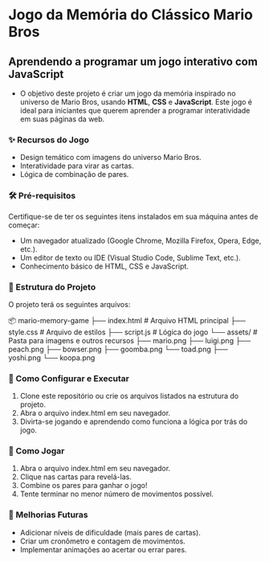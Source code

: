 # Jogo da Memória do Clássico Mario Bros

## Aprendendo a programar um jogo interativo com JavaScript

- O objetivo deste projeto é criar um jogo da memória inspirado no universo de Mario Bros, usando **HTML**, **CSS** e **JavaScript**. Este jogo é ideal para iniciantes que querem aprender a programar interatividade em suas páginas da web.

### ✨ Recursos do Jogo

- Design temático com imagens do universo Mario Bros.
- Interatividade para virar as cartas.
- Lógica de combinação de pares.


### 🛠️ Pré-requisitos

Certifique-se de ter os seguintes itens instalados em sua máquina antes de começar:

- Um navegador atualizado (Google Chrome, Mozilla Firefox, Opera, Edge, etc.).
- Um editor de texto ou IDE (Visual Studio Code, Sublime Text, etc.).
- Conhecimento básico de HTML, CSS e JavaScript.


### 📂 Estrutura do Projeto

O projeto terá os seguintes arquivos:

📦 mario-memory-game
├── index.html      # Arquivo HTML principal
├── style.css       # Arquivo de estilos
├── script.js       # Lógica do jogo
└── assets/         # Pasta para imagens e outros recursos
    ├── mario.png
    ├── luigi.png
    ├── peach.png
    ├── bowser.png
    ├── goomba.png
    └── toad.png
    ├── yoshi.png
    └── koopa.png


### 🚀 Como Configurar e Executar

1. Clone este repositório ou crie os arquivos listados na estrutura do projeto.
2. Abra o arquivo index.html em seu navegador.
3. Divirta-se jogando e aprendendo como funciona a lógica por trás do jogo.


### 📖 Como Jogar

1. Abra o arquivo index.html em seu navegador.
2. Clique nas cartas para revelá-las.
3. Combine os pares para ganhar o jogo!
4. Tente terminar no menor número de movimentos possível.


### 🌟 Melhorias Futuras

- Adicionar níveis de dificuldade (mais pares de cartas).
- Criar um cronômetro e contagem de movimentos.
- Implementar animações ao acertar ou errar pares.